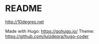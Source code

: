 # README

http://10degres.net

Made with Hugo: https://gohugo.io/
Theme: https://github.com/luizdepra/hugo-coder
